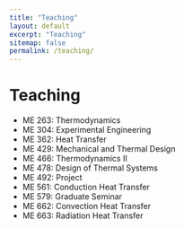```yaml
---
title: "Teaching"
layout: default
excerpt: "Teaching"
sitemap: false
permalink: /teaching/
---
```


# Teaching

* ME 263: Thermodynamics
* ME 304: Experimental Engineering
* ME 362: Heat Transfer
* ME 429: Mechanical and Thermal Design
* ME 466: Thermodynamics II
* ME 478: Design of Thermal Systems
* ME 492: Project
* ME 561: Conduction Heat Transfer
* ME 579: Graduate Seminar
* ME 662: Convection Heat Transfer
* ME 663: Radiation Heat Transfer
